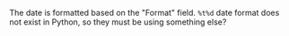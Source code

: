 The date is formatted based on the "Format" field. `%t%d` date format does not exist in Python, so they must be using something else? 
